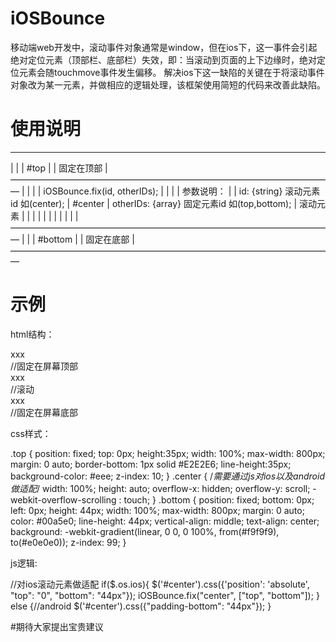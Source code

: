 # iOSBounce
移动端web开发中，滚动事件对象通常是window，但在ios下，这一事件会引起绝对定位元素（顶部栏、底部栏）失效，即：当滚动到页面的上下边缘时，绝对定位元素会随touchmove事件发生偏移。
解决ios下这一缺陷的关键在于将滚动事件对象改为某一元素，并做相应的逻辑处理，该框架使用简短的代码来改善此缺陷。

# 使用说明
_____________________________________
|                                   |
|             #top                  |
|          固定在顶部                |
—————————————————————————————————————
|                                   |
|                                   |             iOSBounce.fix(id, otherIDs);
|                                   |
|                                   |             参数说明：
|                                   |             id: {string} 滚动元素id 如(center);
|           #center                 |             otherIDs: {array} 固定元素id 如(top,bottom);
|           滚动元素                 |
|                                   |
|                                   |
|                                   |
|                                   |
|                                   |
—————————————————————————————————————
|                                   |
|               #bottom             |
|              固定在底部            |
—————————————————————————————————————

# 示例

html结构：

<div id="top" class="top">xxx</div>//固定在屏幕顶部
<div id="center" class="center">xxx</div>//滚动
<div id="bottom" class="bottom">xxx</div>//固定在屏幕底部

css样式：

.top {
  position: fixed;
  top: 0px;
  height:35px;
  width: 100%;
  max-width: 800px;
  margin: 0 auto;
  border-bottom: 1px solid #E2E2E6;
  line-height:35px;
  background-color: #eee;
  z-index: 10;
}
.center {
  /*需要通过js对ios以及android做适配*/
  width: 100%;
  height: auto;
  overflow-x: hidden;
  overflow-y: scroll;
  -webkit-overflow-scrolling : touch;
}
.bottom {
  position: fixed;
  bottom: 0px;
  left: 0px;
  height: 44px;
  width: 100%;
  max-width: 800px;
  margin: 0 auto;
  color: #00a5e0;
  line-height: 44px;
  vertical-align: middle;
  text-align: center;
  background: -webkit-gradient(linear, 0 0, 0 100%, from(#f9f9f9), to(#e0e0e0));
  z-index: 99;
}

js逻辑:

//对ios滚动元素做适配
if($.os.ios){
    $('#center').css({'position': 'absolute', "top": "0", "bottom": "44px"});
    iOSBounce.fix("center", ["top", "bottom"]);
} else {//android
    $('#center').css({"padding-bottom": "44px"});
}

#期待大家提出宝贵建议


